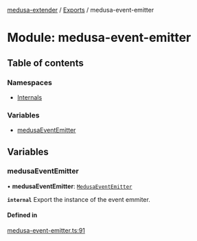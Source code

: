 [medusa-extender](../README.md) / [Exports](../modules.md) / medusa-event-emitter

# Module: medusa-event-emitter

## Table of contents

### Namespaces

- [Internals](medusa_event_emitter.Internals.md)

### Variables

- [medusaEventEmitter](medusa_event_emitter.md#medusaeventemitter)

## Variables

### medusaEventEmitter

• **medusaEventEmitter**: [`MedusaEventEmitter`](../classes/medusa_event_emitter.Internals.MedusaEventEmitter.md)

**`internal`**
Export the instance of the event emmiter.

#### Defined in

[medusa-event-emitter.ts:91](https://github.com/adrien2p/medusa-extender/blob/55d8212/src/medusa-event-emitter.ts#L91)
